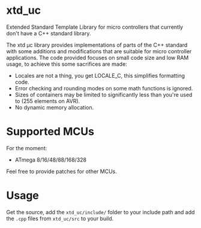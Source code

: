 # xtd_uc
Extended Standard Template Library for micro controllers that currently don't have a C++ standard library.

The xtd µc library provides implementations of parts of the C++ standard with some additions and modifications that are suitable for micro controller applications. The code provided focuses on small code size and low RAM usage, to achieve this some sacrifices are made:

* Locales are not a thing, you get LOCALE_C, this simplifies formatting code.
* Error checking and rounding modes on some math functions is ignored.
* Sizes of containers may be limited to significantly less than you're used to (255 elements on AVR).
* No dynamic memory allocation.

# Supported MCUs
For the moment:
* ATmega 8/16/48/88/168/328

Feel free to provide patches for other MCUs.

# Usage
Get the source, add the `xtd_uc/include/` folder to your include path and add the `.cpp` files from `xtd_uc/src` to your build.
